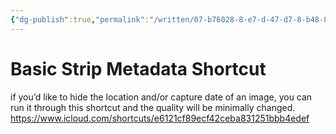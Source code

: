 ```yaml
---
{"dg-publish":true,"permalink":"/written/07-b76028-8-e7-d-47-d7-8-b48-8-cfb-13-dac-87-b/","dgHomeLink":true,"dgPassFrontmatter":false}
---
```


# Basic Strip Metadata Shortcut

if you’d like to hide the location and/or capture date of an image, you can run it through this shortcut and the quality will be minimally changed. https://www.icloud.com/shortcuts/e6121cf89ecf42ceba831251bbb4edef